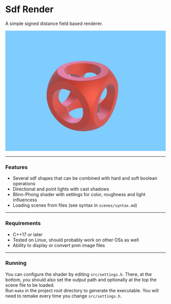 # Sdf Render
A simple signed distance field based renderer.

![Example Render](/output/example2.png)

---

### Features
- Several sdf shapes that can be combined with hard and soft boolean operations
- Directional and point lights with cast shadows
- Blinn-Phong shader with settings for color, roughness and light influencess
- Loading scenes from files (see syntax in `scenes/syntax.md`)

---

### Requirements
- C++17 or later
- Tested on Linux, should probably work on other OSs as well
- Ability to display or convert pnm image files

---

### Running
You can configure the shader by editing `src/settings.h`. There, at the bottom, you should also set the output path and optionally at the top the scene file to be loaded.  
Run `make` in the project root directory to generate the executable. You will need to remake every time you change `src/settings.h`.
